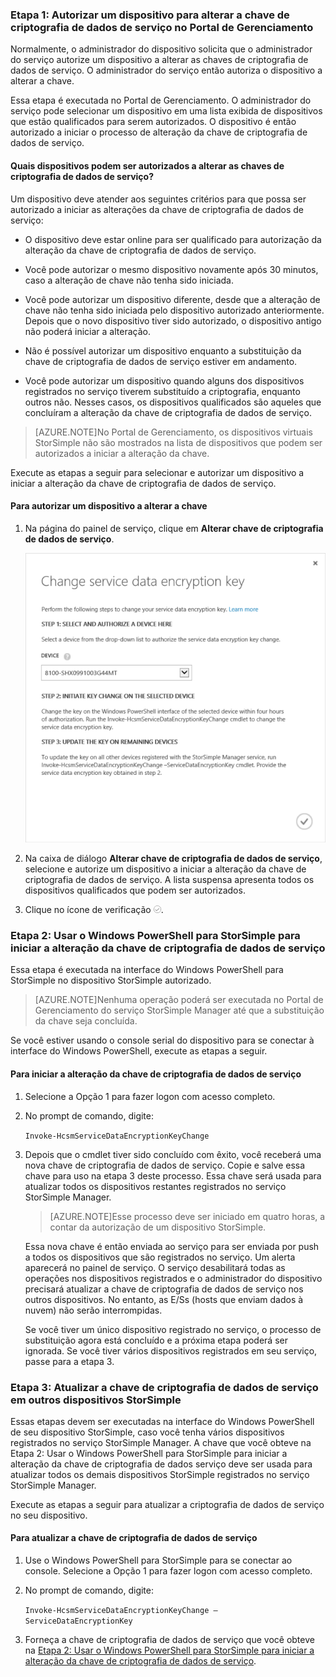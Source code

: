 <!--author=SharS last changed: 9/17/15-->

### Etapa 1: Autorizar um dispositivo para alterar a chave de criptografia de dados de serviço no Portal de Gerenciamento

Normalmente, o administrador do dispositivo solicita que o administrador do serviço autorize um dispositivo a alterar as chaves de criptografia de dados de serviço. O administrador do serviço então autoriza o dispositivo a alterar a chave.

Essa etapa é executada no Portal de Gerenciamento. O administrador do serviço pode selecionar um dispositivo em uma lista exibida de dispositivos que estão qualificados para serem autorizados. O dispositivo é então autorizado a iniciar o processo de alteração da chave de criptografia de dados de serviço.

#### Quais dispositivos podem ser autorizados a alterar as chaves de criptografia de dados de serviço?

Um dispositivo deve atender aos seguintes critérios para que possa ser autorizado a iniciar as alterações da chave de criptografia de dados de serviço:

- O dispositivo deve estar online para ser qualificado para autorização da alteração da chave de criptografia de dados de serviço.

- Você pode autorizar o mesmo dispositivo novamente após 30 minutos, caso a alteração de chave não tenha sido iniciada.

- Você pode autorizar um dispositivo diferente, desde que a alteração de chave não tenha sido iniciada pelo dispositivo autorizado anteriormente. Depois que o novo dispositivo tiver sido autorizado, o dispositivo antigo não poderá iniciar a alteração.

- Não é possível autorizar um dispositivo enquanto a substituição da chave de criptografia de dados de serviço estiver em andamento.

- Você pode autorizar um dispositivo quando alguns dos dispositivos registrados no serviço tiverem substituído a criptografia, enquanto outros não. Nesses casos, os dispositivos qualificados são aqueles que concluíram a alteração da chave de criptografia de dados de serviço.

> [AZURE.NOTE]No Portal de Gerenciamento, os dispositivos virtuais StorSimple não são mostrados na lista de dispositivos que podem ser autorizados a iniciar a alteração da chave.

Execute as etapas a seguir para selecionar e autorizar um dispositivo a iniciar a alteração da chave de criptografia de dados de serviço.

#### Para autorizar um dispositivo a alterar a chave

1. Na página do painel de serviço, clique em **Alterar chave de criptografia de dados de serviço**.

    ![Alterar chave de criptografia de serviço](./media/storsimple-change-data-encryption-key/HCS_ChangeServiceDataEncryptionKey-include.png)

2. Na caixa de diálogo **Alterar chave de criptografia de dados de serviço**, selecione e autorize um dispositivo a iniciar a alteração da chave de criptografia de dados de serviço. A lista suspensa apresenta todos os dispositivos qualificados que podem ser autorizados.

3. Clique no ícone de verificação ![ícone de verificação](./media/storsimple-change-data-encryption-key/HCS_CheckIcon-include.png).

### Etapa 2: Usar o Windows PowerShell para StorSimple para iniciar a alteração da chave de criptografia de dados de serviço

Essa etapa é executada na interface do Windows PowerShell para StorSimple no dispositivo StorSimple autorizado.

> [AZURE.NOTE]Nenhuma operação poderá ser executada no Portal de Gerenciamento do serviço StorSimple Manager até que a substituição da chave seja concluída.

Se você estiver usando o console serial do dispositivo para se conectar à interface do Windows PowerShell, execute as etapas a seguir.

#### Para iniciar a alteração da chave de criptografia de dados de serviço

1. Selecione a Opção 1 para fazer logon com acesso completo.

2. No prompt de comando, digite:

     `Invoke-HcsmServiceDataEncryptionKeyChange`

3. Depois que o cmdlet tiver sido concluído com êxito, você receberá uma nova chave de criptografia de dados de serviço. Copie e salve essa chave para uso na etapa 3 deste processo. Essa chave será usada para atualizar todos os dispositivos restantes registrados no serviço StorSimple Manager.

    > [AZURE.NOTE]Esse processo deve ser iniciado em quatro horas, a contar da autorização de um dispositivo StorSimple.

   Essa nova chave é então enviada ao serviço para ser enviada por push a todos os dispositivos que são registrados no serviço. Um alerta aparecerá no painel de serviço. O serviço desabilitará todas as operações nos dispositivos registrados e o administrador do dispositivo precisará atualizar a chave de criptografia de dados de serviço nos outros dispositivos. No entanto, as E/Ss (hosts que enviam dados à nuvem) não serão interrompidas.

   Se você tiver um único dispositivo registrado no serviço, o processo de substituição agora está concluído e a próxima etapa poderá ser ignorada. Se você tiver vários dispositivos registrados em seu serviço, passe para a etapa 3.

### Etapa 3: Atualizar a chave de criptografia de dados de serviço em outros dispositivos StorSimple

Essas etapas devem ser executadas na interface do Windows PowerShell de seu dispositivo StorSimple, caso você tenha vários dispositivos registrados no serviço StorSimple Manager. A chave que você obteve na Etapa 2: Usar o Windows PowerShell para StorSimple para iniciar a alteração da chave de criptografia de dados serviço deve ser usada para atualizar todos os demais dispositivos StorSimple registrados no serviço StorSimple Manager.

Execute as etapas a seguir para atualizar a criptografia de dados de serviço no seu dispositivo.

#### Para atualizar a chave de criptografia de dados de serviço

1. Use o Windows PowerShell para StorSimple para se conectar ao console. Selecione a Opção 1 para fazer logon com acesso completo.

2. No prompt de comando, digite:

    `Invoke-HcsmServiceDataEncryptionKeyChange – ServiceDataEncryptionKey`

3. Forneça a chave de criptografia de dados de serviço que você obteve na [Etapa 2: Usar o Windows PowerShell para StorSimple para iniciar a alteração da chave de criptografia de dados de serviço](#to-initiate-the-service-data-encryption-key-change).

<!---HONumber=Sept15_HO3-->